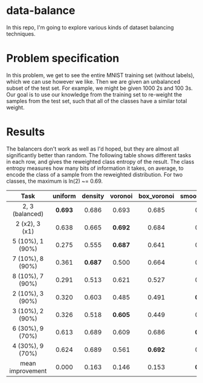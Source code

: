 # data-balance

In this repo, I'm going to explore various kinds of dataset balancing techniques.

# Problem specification

In this problem, we get to see the entire MNIST training set (without labels), which we can use however we like. Then we are given an unbalanced subset of the test set. For example, we might be given 1000 2s and 100 3s. Our goal is to use our knowledge from the training set to re-weight the samples from the test set, such that all of the classes have a similar total weight.

# Results

The balancers don't work as well as I'd hoped, but they are almost all significantly better than random. The following table shows different tasks in each row, and gives the reweighted class entropy of the result. The class entropy measures how many bits of information it takes, on average, to encode the class of a sample from the reweighted distribution. For two classes, the maximum is ln(2) ~= 0.69.

| Task | uniform | density | voronoi | box_voronoi | smooth_voronoi | cluster | kde |
|:-:|:-:|:-:|:-:|:-:|:-:|:-:|:-:|
| 2, 3 (balanced) | **0.693** | 0.686 | 0.693 | 0.685 | 0.689 | 0.692 | 0.690 |
| 2 (x2), 3 (x1) | 0.638 | 0.665 | **0.692** | 0.684 | 0.673 | 0.599 | 0.692 |
| 5 (10%), 1 (90%) | 0.275 | 0.555 | **0.687** | 0.641 | 0.496 | 0.471 | 0.675 |
| 7 (10%), 8 (90%) | 0.361 | **0.687** | 0.500 | 0.664 | 0.686 | 0.520 | 0.413 |
| 8 (10%), 7 (90%) | 0.291 | 0.513 | 0.621 | 0.527 | 0.577 | 0.329 | **0.681** |
| 2 (10%), 3 (90%) | 0.320 | 0.603 | 0.485 | 0.491 | **0.668** | 0.404 | 0.492 |
| 3 (10%), 2 (90%) | 0.326 | 0.518 | **0.605** | 0.449 | 0.564 | 0.471 | 0.602 |
| 6 (30%), 9 (70%) | 0.613 | 0.689 | 0.609 | 0.686 | **0.689** | 0.609 | 0.569 |
| 4 (30%), 9 (70%) | 0.624 | 0.689 | 0.561 | **0.692** | 0.691 | 0.680 | 0.499 |
| mean improvement | 0.000 | 0.163 | 0.146 | 0.153 | **0.177** | 0.071 | 0.130 |
